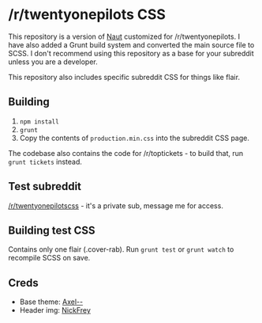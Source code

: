 /r/twentyonepilots CSS
===============

This repository is a version of [Naut](https://reddit.com/r/naut) customized for /r/twentyonepilots. I have also added a Grunt build system and converted the main source file to SCSS. I don't recommend using this repository as a base for your subreddit unless you are a developer.

This repository also includes specific subreddit CSS for things like flair.

## Building

1. `npm install`
2. `grunt`
3. Copy the contents of `production.min.css` into the subreddit CSS page.

The codebase also contains the code for /r/toptickets - to build that, run `grunt tickets` instead.

## Test subreddit
[/r/twentyonepilotscss](https://reddit.com/r/twentyonepilotscss) - it's a private sub, message me for access.

## Building test CSS
Contains only one flair (.cover-rab). Run `grunt test` or `grunt watch` to recompile SCSS on save.

## Creds

- Base theme: [Axel--](https://github.com/Axel--/Naut-for-reddit)
- Header img: [NickFrey](https://github.com/NickFrey)